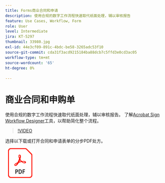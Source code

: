 ```yaml
---
title: Forms商业合同和申请
description: 使用合规的数字工作流程快速取代纸面处理，辅以审核报告
feature: Use Cases, Workflow, Form
role: User
level: Intermediate
jira: KT-5297
thumbnail: 33980.jpg
exl-id: 44e3cf09-891c-4bdc-be58-3265adc53f10
source-git-commit: cda31f3acd9215184ba88dcb7c5ffd3e0cd3ac05
workflow-type: tm+mt
source-wordcount: '65'
ht-degree: 0%

---
```


# 商业合同和申购单

使用合规的数字工作流程快速取代纸面处理，辅以审核报告。 了解[Acrobat Sign Workflow Designer](../admin/building-a-custom-workflow.md)工具，以帮助简化整个流程。

>[!VIDEO](https://video.tv.adobe.com/v/33980?quality=12&learn=on&hidetitle=true)

选择以下载或打开合同和申请表单的分步PDF处方。

[![下载PDF配方](../assets/acrobat_PDF_96.png)](../assets/adobe-sign_set_up_a_workflow_use_case.pdf)

